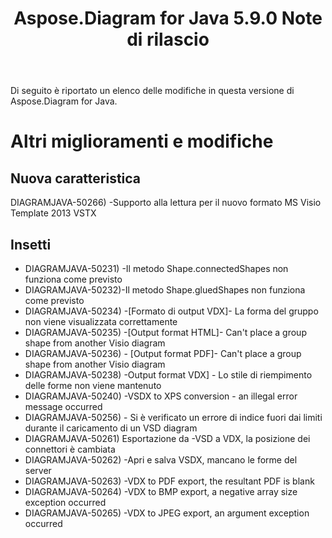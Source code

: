 ﻿---
title: Aspose.Diagram for Java 5.9.0 Note di rilascio
type: docs
weight: 10
url: /it/java/aspose-diagram-for-java-5-9-0-release-notes/
---
Di seguito è riportato un elenco delle modifiche in questa versione di Aspose.Diagram for Java.
# **Altri miglioramenti e modifiche**
## **Nuova caratteristica**
DIAGRAMJAVA-50266) -Supporto alla lettura per il nuovo formato MS Visio Template 2013 VSTX
## **Insetti**
- DIAGRAMJAVA-50231) -Il metodo Shape.connectedShapes non funziona come previsto
- DIAGRAMJAVA-50232)-Il metodo Shape.gluedShapes non funziona come previsto
- DIAGRAMJAVA-50234) -[Formato di output VDX]- La forma del gruppo non viene visualizzata correttamente
- DIAGRAMJAVA-50235) -[Output format HTML]- Can't place a group shape from another Visio diagram
- DIAGRAMJAVA-50236) - [Output format PDF]- Can't place a group shape from another Visio diagram
- DIAGRAMJAVA-50238) -Output format VDX] - Lo stile di riempimento delle forme non viene mantenuto
- DIAGRAMJAVA-50240) -VSDX to XPS conversion - an illegal error message occurred
- DIAGRAMJAVA-50256) - Si è verificato un errore di indice fuori dai limiti durante il caricamento di un VSD diagram
- DIAGRAMJAVA-50261) Esportazione da -VSD a VDX, la posizione dei connettori è cambiata
- DIAGRAMJAVA-50262) -Apri e salva VSDX, mancano le forme del server
- DIAGRAMJAVA-50263) -VDX to PDF export, the resultant PDF is blank
- DIAGRAMJAVA-50264) -VDX to BMP export, a negative array size exception occurred
- DIAGRAMJAVA-50265) -VDX to JPEG export, an argument exception occurred
